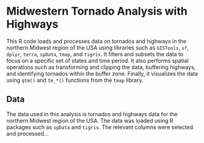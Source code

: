 <!DOCTYPE html>
<html>
  <head>
    <meta charset="utf-8">
  </head>
  <body>
    <h1>Midwestern Tornado Analysis with Highways</h1>
    <p>This R code loads and processes data on tornados and highways in the northern Midwest region of the USA using libraries such as <code>GISTools</code>, <code>sf</code>, <code>dplyr</code>, <code>terra</code>, <code>spData</code>, <code>tmap</code>, and <code>tigris</code>. It filters and subsets the data to focus on a specific set of states and time period. It also performs spatial operations such as transforming and clipping the data, buffering highways, and identifying tornados within the buffer zone. Finally, it visualizes the data using <code>qtm()</code> and <code>tm_*()</code> functions from the <code>tmap</code> library.</p>
    <h2>Data</h2>
    <p>The data used in this analysis is tornados and highways data for the northern Midwest region of the USA. The data was loaded using R packages such as <code>spData</code> and <code>tigris</code>. The relevant columns were selected and processed...</p>
  </body>
</html>
